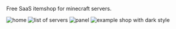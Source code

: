 Free SaaS itemshop for minecraft servers.

![home](https://i.imgur.com/tfQn8aU.png)
![list of servers](https://i.imgur.com/Nz2zCf8.png)
![panel](https://i.imgur.com/1jrFJjA.png)
![example shop with dark style](https://i.imgur.com/giTKyq6.png)
